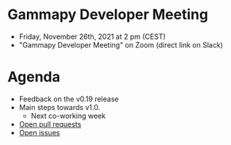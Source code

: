 # Gammapy Developer Meeting

* Friday, November 26th, 2021 at 2 pm (CEST)
* "Gammapy Developer Meeting" on Zoom (direct link on Slack)
# Agenda

* Feedback on the v0.19 release
* Main steps towards v1.0. 
  * Next co-working week
* [Open pull requests](https://github.com/gammapy/gammapy/pulls) 
* [Open issues](https://github.com/gammapy/gammapy/issues)


 


